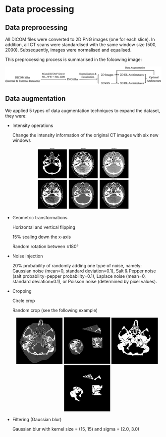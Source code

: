 # Data processing

## Data preprocessing

All DICOM files were converted to 2D PNG images (one for each slice). In addition, all CT scans were standardised with the same window size (500, 2000). Subsequently, images were normalised and equalised.

This preprocessing process is summarised in the foloowing image:

![prepro](https://github.com/BYO-UPM/Craneal_CT/blob/main/Documents/Figures/datapreprocess.png)

## Data augmentation

We applied 5 types of data augmentation techniques to expand the dataset, they were:

- Intensity operations
  
  Change the intensity information of the original CT images with six new windows

<div align="center">
    <img src="https://github.com/BYO-UPM/Craneal_CT/blob/main/Documents/Figures/new_window.png" width="60%" alt="New Windows">
</div>
  
- Geometric transformations

  Horizontal and vertical flipping
  
  15% scaling down the x-axis

  Random rotation between ±180°
  
- Noise injection

  20% probability of randomly adding one type of noise, namely: Gaussian noise (mean=0, standard deviation=0.1), Salt & Pepper noise (salt probability=pepper probability=0.1), Laplace noise (mean=0, standard deviation=0.1), or Poisson noise (determined by pixel values).
  
- Cropping

  Circle crop

  Random crop (see the following example)
  <p align="center">
    <img src="https://github.com/BYO-UPM/Craneal_CT/blob/main/Documents/Figures/crop1.png" alt="Image 1" width="150" />
    <img src="https://github.com/BYO-UPM/Craneal_CT/blob/main/Documents/Figures/crop2.png" alt="Image 2" width="150" />
    <img src="https://github.com/BYO-UPM/Craneal_CT/blob/main/Documents/Figures/crop3.png" alt="Image 3" width="150" />
    <img src="https://github.com/BYO-UPM/Craneal_CT/blob/main/Documents/Figures/crop4.png" alt="Image 4" width="150" />
  </p>
  
- Filtering (Gaussian blur)

  Gaussian blur with kernel size = (15, 15) and sigma = (2.0, 3.0)
